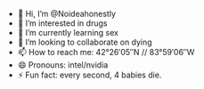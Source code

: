 - 👋 Hi, I’m @Noideahonestly
- 👀 I’m interested in drugs
- 🌱 I’m currently learning sex
- 💞️ I’m looking to collaborate on dying
- 📫 How to reach me:  42°26′05″N // 83°59′06″W
- 😄 Pronouns: intel/nvidia
- ⚡ Fun fact: every second, 4 babies die.

<!---
Noideahonestly/Noideahonestly is a ✨ special ✨ repository because its `README.md` (this file) appears on your GitHub profile.
You can click the Preview link to take a look at your changes.
--->

